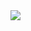 <a href="https://github.com/anuraghazra/github-readme-stats">
  <img align="left" src="https://github-readme-stats.vercel.app/api?username=sagittarius3008&count_private=true&show_icons=true" />
</a>

<!--
**sagittarius3008/sagittarius3008** is a ✨ _special_ ✨ repository because its `README.md` (this file) appears on your GitHub profile.

Here are some ideas to get you started:

- 🔭 I’m currently working on ...
- 🌱 I’m currently learning ...
- 👯 I’m looking to collaborate on ...
- 🤔 I’m looking for help with ...
- 💬 Ask me about ...
- 📫 How to reach me: ...
- 😄 Pronouns: ...
- ⚡ Fun fact: ...
-->
